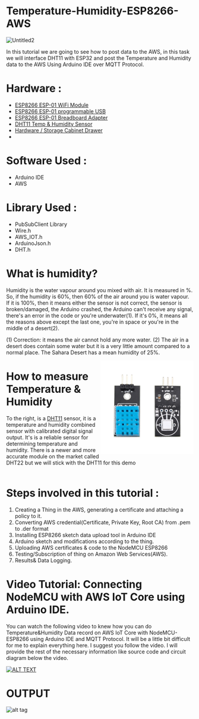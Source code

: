 # Temperature-Humidity-ESP8266-AWS
![Untitled2](https://user-images.githubusercontent.com/100269450/182680637-3ee3af53-63e8-4430-bc93-e99a1e11f373.png)

In this tutorial we are going to see how to post data to the AWS, in this task we will interface DHT11 with ESP32 and post the Temperature and Humidity data to the AWS Using Arduino IDE over MQTT Protocol.

# Hardware :
- [ESP8266 ESP-01 WiFi Module](https://amzn.to/30fUWNS)
- [ESP8266 ESP-01 programmable USB](https://amzn.to/345egi6)
- [ESP8266 ESP-01 Breadboard Adapter](https://amzn.to/3kSFVcP)
- [DHT11 Temp & Humidity Sensor](https://amzn.to/2Qs9fcV)
- [Hardware / Storage Cabinet Drawer](https://amzn.to/36ehDpB)
- 
# Software Used :
- Arduino IDE
- AWS

# Library Used :
- PubSubClient Library
- Wire.h
- AWS_IOT.h
- ArduinoJson.h
- DHT.h


# What is humidity? 
Humidity is the water vapour around you mixed with air. It is measured in %. So, if the humidity is 60%, then 60% of the air around you is water vapour. If it is 100%, then it means either the sensor is not correct, the sensor is broken/damaged, the Arduino crashed, the Arduino can't receive any signal, there's an error in the code or you're underwater(1). If it's 0%, it means all the reasons above except the last one, you're in space or you're in the middle of a desert(2).

(1) Correction: it means the air cannot hold any more water.
(2) The air in a desert does contain some water but it is a very little amount compared to a normal place. The Sahara Desert has a mean humidity of 25%.

<img align="right" src="https://github.com/MecaHumArduino/arduino-uno-aws-weather-station/blob/master/docs/dht11.jpeg?raw=true" style="max-width:100%;" height="250">

# How to measure Temperature & Humidity
To the right, is a [DHT11](https://amzn.to/2Qs9fcV) sensor, it is a temperature and humidity combined sensor with calibrated digital signal output. It's is a reliable sensor for determining temperature and humidity. There is a newer and more accurate module on the market called DHT22 but we will stick with the DHT11 for this demo<br><br>

# Steps involved in this tutorial :
1. Creating a Thing in the AWS, generating a certificate and attaching a policy to it.
2. Converting AWS credential(Certificate, Private Key, Root CA) from .pem to .der format
3. Installing ESP8266 sketch data upload tool in Arduino IDE
4. Arduino sketch and modifications according to the thing.
5. Uploading AWS certificates & code to the NodeMCU ESP8266
6. Testing/Subscription of thing on Amazon Web Services(AWS).
7. Results& Data Logging.

# Video Tutorial: Connecting NodeMCU with AWS IoT Core using Arduino IDE.
You can watch the following video to knew how you can do Temperature&Humidity Data record on AWS IoT Core with NodeMCU-ESP8266 using Arduino IDE and MQTT Protocol.
It will be a little bit difficult for me to explain everything here. I suggest you follow the video. I will provide the rest of the necessary information like source code and circuit diagram below the video.

[![ ALT TEXT](https://user-images.githubusercontent.com/100269450/182693420-650104fe-cbc8-4a99-bcf4-bc1c1f12d937.jpg)](https://www.youtube.com/watch?v=28FS2qix2u4&t=6s)

# OUTPUT
![alt tag](https://github.com/mjScientech/Monitoring-Temp-and-Humidity-using-AWS-ESP32/blob/master/AWS_Output.JPG)

